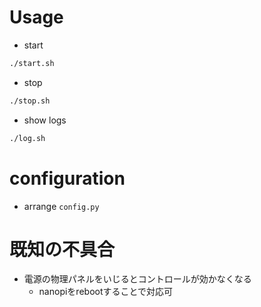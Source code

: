 # Usage
- start

```bash
./start.sh
```

- stop

```bash
./stop.sh
```

- show logs

```bash
./log.sh
```


# configuration
- arrange ``config.py``

# 既知の不具合
- 電源の物理パネルをいじるとコントロールが効かなくなる
    - nanopiをrebootすることで対応可
